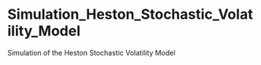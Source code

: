 # Simulation_Heston_Stochastic_Volatility_Model
Simulation of the Heston Stochastic Volatility Model
